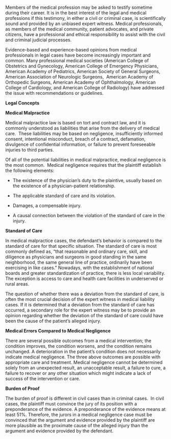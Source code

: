 Members of the medical profession may be asked to testify sometime during their career. It is in the best interest of the legal and medical professions if this testimony, in either a civil or criminal case, is scientifically sound and provided by an unbiased expert witness. Medical professionals, as members of the medical community, patient advocates, and private citizens, have a professional and ethical responsibility to assist with the civil and criminal judicial processes.

Evidence-based and experience-based opinions from medical professionals in legal cases have become increasingly important and common. Many professional medical societies (American College of Obstetrics and Gynecology, American College of Emergency Physicians, American Academy of Pediatrics, American Society of General Surgeons, American Association of Neurologic Surgeons,  American Academy of Orthopedic Surgeons, American Academy of Ophthalmology, American College of Cardiology, and American College of Radiology) have addressed the issue with recommendations or guidelines.

**Legal Concepts**

**Medical Malpractice**

Medical malpractice law is based on tort and contract law, and it is commonly understood as liabilities that arise from the delivery of medical care.  These liabilities may be based on negligence, insufficiently informed consent, intentional misconduct, breach of a contract, defamation, divulgence of confidential information, or failure to prevent foreseeable injuries to third parties.

Of all of the potential liabilities in medical malpractice, medical negligence is the most common.  Medical negligence requires that the plaintiff establish the following elements:

- The existence of the physician’s duty to the plaintive, usually based on the existence of a physician-patient relationship.

- The applicable standard of care and its violation.

- Damages, a compensable injury.

- A causal connection between the violation of the standard of care in the injury.

**Standard of Care**

In medical malpractice cases, the defendant’s behavior is compared to the standard of care for that specific situation. The standard of care is most commonly defined as, “that reasonable and ordinary care, skill, and diligence as physicians and surgeons in good standing in the same neighborhood, the same general line of practice, ordinarily have been exercising in like cases.” Nowadays, with the establishment of national boards and greater standardization of practice, there is less local variability. The exception is access to care and health care facilities in underserved or rural areas.

The question of whether there was a deviation from the standard of care, is often the most crucial decision of the expert witness in medical liability cases. If it is determined that a deviation from the standard of care has occurred, a secondary role for the expert witness may be to provide an opinion regarding whether the deviation of the standard of care could have been the cause of the patient’s alleged injury.

**Medical Errors Compared to Medical Negligence**

There are several possible outcomes from a medical intervention; the condition improves, the condition worsens, and the condition remains unchanged. A deterioration in the patient’s condition does not necessarily indicate medical negligence. The three above outcomes are possible with appropriate care and treatment. Medical negligence cannot be determined solely from an unexpected result, an unacceptable result, a failure to cure, a failure to recover or any other situation which might indicate a lack of success of the intervention or care.

**Burden of Proof**

The burden of proof is different in civil cases than in criminal cases.  In civil cases, the plaintiff must convince the jury of its position with a preponderance of the evidence. A preponderance of the evidence means at least 51%. Therefore, the jurors in a medical negligence case must be convinced that the argument and evidence provided by the plaintiff are more plausible as the proximate cause of the alleged injury than the argument and evidence provided by the defendant.